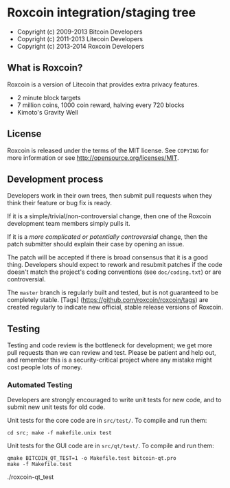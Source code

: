 Roxcoin integration/staging tree
================================

* Copyright (c) 2009-2013 
Bitcoin Developers
* Copyright (c) 2011-2013 Litecoin Developers
* Copyright (c) 2013-2014 Roxcoin Developers

What is Roxcoin?
----------------

Roxcoin is a version of Litecoin that provides extra privacy features.
 - 2 minute block 
targets
 - 7 million coins, 1000 coin reward, halving every 720 blocks
 - Kimoto's Gravity Well

License
-------

Roxcoin is 
released under the terms of the MIT license. See `COPYING` for more
information or see 
http://opensource.org/licenses/MIT.

Development process
-------------------

Developers work in their own trees, then 
submit pull requests when they think
their feature or bug fix is ready.

If it is a simple/trivial/non-controversial change, 
then one of the Roxcoin
development team members simply pulls it.

If it is a *more complicated or potentially 
controversial* change, then the patch
submitter should explain their case by opening an issue.

The patch will be 
accepted if there is broad consensus that it is a good thing.
Developers should expect to rework and resubmit 
patches if the code doesn't
match the project's coding conventions (see `doc/coding.txt`) or are
controversial.

The 
`master` branch is regularly built and tested, but is not guaranteed to be
completely stable. [Tags]
(https://github.com/roxcoin/roxcoin/tags) are created
regularly to indicate new official, stable release versions of 
Roxcoin.

Testing
-------

Testing and code review is the bottleneck for development; we get more pull
requests than we 
can review and test. Please be patient and help out, and
remember this is a security-critical project where any 
mistake might cost people
lots of money.

### Automated Testing

Developers are strongly encouraged to write unit 
tests for new code, and to
submit new unit tests for old code.

Unit tests for the core code are in `src/test/`. To 
compile and run them:

    cd src; make -f makefile.unix test

Unit tests for the GUI code are in `src/qt/test/`. To 
compile and run them:

    qmake BITCOIN_QT_TEST=1 -o Makefile.test bitcoin-qt.pro
    make -f Makefile.test
    
./roxcoin-qt_test

